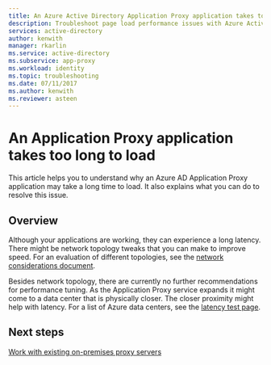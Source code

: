 ```yaml
---
title: An Azure Active Directory Application Proxy application takes too long to load
description: Troubleshoot page load performance issues with Azure Active Directory Application Proxy
services: active-directory
author: kenwith
manager: rkarlin
ms.service: active-directory
ms.subservice: app-proxy
ms.workload: identity
ms.topic: troubleshooting
ms.date: 07/11/2017
ms.author: kenwith
ms.reviewer: asteen
---
```


# An Application Proxy application takes too long to load

This article helps you to understand why an Azure AD Application Proxy application may take a long time to load. It also explains what you can do to resolve this issue.

## Overview
Although your applications are working, they can experience a long latency. There might be network topology tweaks that you can make to improve speed. For an evaluation of different topologies, see the [network considerations document](application-proxy-network-topology.md).

Besides network topology, there are currently no further recommendations for performance tuning. As the Application Proxy service expands it might come to a data center that is physically closer. The closer proximity might help with latency. For a list of Azure data centers, see the [latency test page](http://www.azurespeed.com/Azure/Latency). 

## Next steps
[Work with existing on-premises proxy servers](application-proxy-configure-connectors-with-proxy-servers.md)
